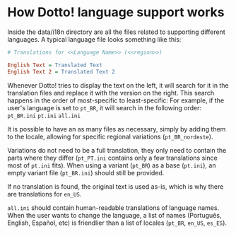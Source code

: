 # How Dotto! language support works

Inside the data/i18n directory are all the files related to supporting different
languages. A typical language file looks something like this:

```ini
# Translations for <<Language Name>> (<<region>>)

English Text = Translated Text
English Text 2 = Translated Text 2
```

Whenever Dotto! tries to display the text on the left, it will search for it
in the translation files and replace it with the version on the right.
This search happens in the order of most-specific to least-specific:
For example, if the user's language is set to `pt_BR`, it will search in the following order:
    `pt_BR.ini`
    `pt.ini`
    `all.ini`

It is possible to have an as many files as necessary, simply by adding them to the locale,
allowing for specific regional variations (`pt_BR_nordeste`).

Variations do not need to be a full translation, they only need to contain the parts where they
differ (`pt_PT.ini` contains only a few translations since most of `pt.ini` fits). When using a
variant (`pt_BR`) as a base (`pt.ini`), an empty variant file (`pt_BR.ini`) should still be
provided.

If no translation is found, the original text is used as-is, which is why there are translations
for `en_US`.

`all.ini` should contain human-readable translations of language names. When the user wants to
change the language, a list of names (Português, English, Español, etc) is friendlier than
a list of locales (`pt_BR`, `en_US`, `es_ES`).
